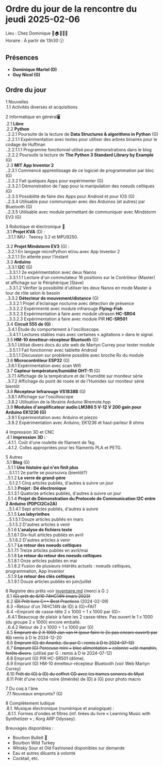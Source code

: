# Ordre du jour de la rencontre du jeudi 2025-02-06  
Lieu :    Chez Dominique  🎄🏠🌳🌲🌵    
Horaire : À partir de 13h30 🕜  
## Présences
* **Dominique Martel (D)**  
* **Guy Nicol (G)**  

## Ordre du jour
1 Nouvelles  
.1.1  Activités diverses et acquisitions  

2 Informatique en général🖥  
.2.1 **Libre**  
.2.2 **Python**  
..2.2.1 Poursuite de la lecture de **Data Structures & algorithms in Python** (G)  
..2.2.1.1 Expérimentation avec textes pour utiliser des arbres binaires pour le codage de Huffman  
..2.2.1.1.1 Programme fonctionnel utilisé pour démonstrations dans le blog  
..2.2.2 Poursuite la lecture de **The Python 3 Standard Library by Example** (G)  
.2.3 **MIT App Inventor 2**  
..2.3.1 Commencé apprentissage de ce logiciel de programmation par bloc (G)  
..2.3.2 Fait quelques Apps pour expérimenter (G)  
..2.3.2.1 Démonstration de l'app pour la manipulation des noeuds celtiques (G)   
..2.3.3 Possibilité de faire des Apps pour Android et pour IOS (G)  
..2.3.4 Utilisable pour communiquer avec des Arduinos (et autres) par Bluetooth (G)  
..2.3.5 Utilisable avec module permettant de communiquer avec Mindstorm EV3 (G)  

3 Robotique et électronique 🤖  
.3.1 **Projet KVA** (D) :   
..3.1.1 IMU : Teensy 3.2 et MPU9250.  

.3.2 **Projet Mindstorm EV3** (G) :  
..3.2.1 En langage microPython et/ou avec App Inventor 2  
..3.2.1.1 En attente pour l'instant  
.3.3 **Arduino**  
..3.3.1 **I2C** (G)  
...3.3.1.1 2e expérimentation avec deux Nanos  
...3.3.1.1.1 Lecture d'un commutateur 16 positions sur le Contrôleur (Master) et affichage sur le Périphérique (Slave)  
...3.3.1.2 Vérifier la possibilité d'utiliser les deux Nanos en mode Master à tour de rôle selon le besoin  
..3.3.2 **Détecteur de mouvement/distance** (G)  
...3.3.2.1 Projet d'éclairage nocturne avec détection de présence  
...3.3.2.2 Expérimenté avec module infrarouge **Flying-Fish**  
...3.3.2.3 Expérimentation à faire avec module ultrason **HC-SR04**  
...3.3.2.3 Expérimentation à faire avec module PIR **HC-SR501**  
.3.4 **Circuit 555 de (G)** :  
..3.4.1 Étude du comportement à l'oscilloscope.  
...3.4.1.1 Lectures stables mais avec certaines  « agitations » dans le signal.  
.3.5 **HM-10 émetteur-récepteur Bluetooth** (G)  
..3.5.1 Utilisé divers docs du site web de Martyn Currey pour tester module  
...3.5.1.1 Fait fonctionner avec tablette Android  
...3.5.1.1 Discussion sur problème possible avec broche Rx du module  
.3.6 **Microcontrôleur ESP32** (G)  
..3.6.1 Expérimentation avec scan Wifi  
.3.7 **Capteur température/humidité DHT-11** (G)  
..3.7.1 Affichage de la température et de l'humidité sur moniteur série  
..3.7.2 Affichage du point de rosée et de l'Humidex sur moniteur série bientôt  
.3.8 **Récepteur Infrarouge VS1838B** (G)  
..3.8.1 Affichage sur l'oscilloscope  
..3.8.2 Utilisation de la librairie Arduino IRremote.hpp  
.3.9 **Modules d'amplificateur audio LM386 5 V-12 V 200 gain pour Arduino EK1236 (G)**  
..3.9.1 Expérimentation avec Arduino et piezzo  
..3.9.2 Expérimentation avec Arduino, EK1236 et haut-parleur 8 ohms  

4 Impression 3D et CNC  
.4.1 **Impression 3D :**  
..4.1.1. Coût d'une roulette de filament de 1kg.  
..4.1.2. Colles appropriées pour les filaments PLA et PETG.  

5 Autres  
.5.1 **Blog** (G)  
..5.1.1 **Une histoire qui n'en finit plus**  
...5.1.1.1 2e partie se poursuivra (bientôt?)  
..5.1.2 **Le verre de grand-père**  
...5.1.2.1 Cinq articles publiés, d'autres à suivre un jour  
..5.1.3 **Projet : Dé électronique**  
..5.1.3.1 Quatorze articles publiés, d'autres à suivre un jour  
..5.1.4 **Projet de Démonstration du Protocole de Communication I2C entre 2 Arduino (PDPCI2Ce2A)**  
...5.1.4.1 Sept articles publiés, d'autres à suivre  
..5.1.5 **Les labyrinthes**  
...5.1.5.1 Douze articles publiés en mars  
...5.1.5.2 D'autres articles à venir  
..5.1.6 **L'analyse de fichiers texte**  
..5.1.6.1 Dix-huit articles publiés en avril  
...5.1.6.2 D'autres articles à venir  
..5.1.7 **Le retour des noeuds celtiques**  
..5.1.7.1 Treize articles publiés en avril/mai  
..5.1.8 **Le retour du retour des noeuds celtiques**  
..5.1.8.1 Onze articles publiés en mai  
..5.1.8.2 Fusion de plusieurs intérêts actuels : noeuds celtiques, programmation, App Inventor  
..5.1.9 **Le retour des clés celtiques**  
..5.1.9.1 Douze articles publiés en juin/juillet  

6 Registre des prêts voir [inventaire.md](./inventaire.md) (merci à G :)   
.6.1 ~~(G) prêt de 6/10 74HC14N  (mars 2023)~~  
.6.2 ~~(D) Prêt livre C++ Best Practices~~ (2024-02-09)  
.6.3 ~Retour d'un 74HC14N de (D) à (G)~FAIT  
.6.4 ~Emprunt de casse-tête 2 x 1000 + 1 x 1000 par (G)~  
..6.4.1 Beaucoup de plaisir à faire les 2 casse-têtes. Pas ouvert le 1 x 1000 (du groupe 2 x 1000) encore emballé.  
..6.4.2 Retour de 2 x 1000 + 1 x 1000 par (G)  
.6.5 ~~Emprunt de 2 X 1000 Jan van H (pour faire le 2e pas encore ouvert) par (G)~~ remis à D le 2024-12-20  
.6.6 ~~Emprunt (G) de Ananke. (lu par G : remis à D le 2024-07-12)~~  
.6.7 ~~Emprunt (G) Perceuse mini + bloc alimentation + colonne +clé mandrin, forêts divers.~~ (utilisé par G : remis à D le 2024-07-12)  
.6.8 Emprunt (G) PIR HC-SR501 (dôme).  
.6.9 Emprunt (G) HM-10 émetteur-récepteur Bluetooth (voir Web Martyn Currey)  
.6.10 ~~Prêt de (G) à (D) du coffret CD avec les trames sonores de Myst~~  
.6.11 Prêt d'une roche noire (ilménite) de (D) à (G) pour photo macro  

7 Du coq à l'âne  
.7.1 Nouveaux emprunts? (G)   

8 Complètement ludique  
.8.1. Musique électronique (numérique et analogique) :  
..8.1.1. Formes d'ondes et filtres (inf. tirées du livre « Learning Music with Synthetizer » ; Korg ARP Odyssey). 

Breuvages disponibles :
  * Bourbon Bulleit 🥃  
  * Bourbon Wild Turkey
  * Whisky Sour et Old Fashioned disponibles sur demande  
  * Eau et autres diluants à volonté  
  * Cocktail, etc.  
